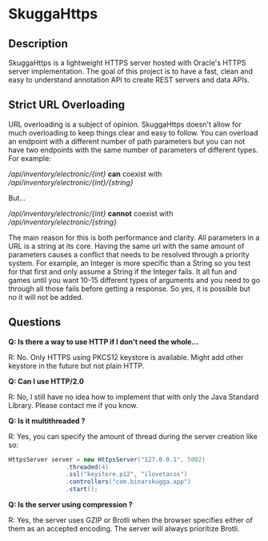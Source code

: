 # SkuggaHttps
## Description
SkuggaHttps is a lightweight HTTPS server hosted with Oracle's HTTPS server implementation. The goal of this project is to have a fast, clean and easy to understand annotation API to create REST servers and data APIs.

## Strict URL Overloading
URL overloading is a subject of opinion. SkuggaHttps doesn't allow for much overloading to keep things clear and easy to follow. You can overload an endpoint with a different number of path parameters but you can not have two endpoints with the same number of parameters of different types. For example:

*/api/inventory/electronic/{int}* **can** coexist with */api/inventory/electronic/{int}/{string}*

But...

*/api/inventory/electronic/{int}* **cannot** coexist with */api/inventory/electronic/{string}*

The main reason for this is both performance and clarity. All parameters in a URL is a string at its core. Having the same url with the same amount of parameters causes a conflict that needs to be resolved through a priority system. For example, an Integer is more specific than a String so you test for that first and only assume a String if the Integer fails. It all fun and games until you want 10-15 different types of arguments and you need to go through all those fails before getting a response. So yes, it is possible but no it will not be added.

## Questions
**Q: Is there a way to use HTTP if I don't need the whole...**

R: No. Only HTTPS using PKCS12 keystore is available. Might add other keystore in the future but not plain HTTP.

**Q: Can I use HTTP/2.0**

R: No, I still have no idea how to implement that with only the Java Standard Library. Please contact me if you know.

**Q: Is it multithreaded ?**

R: Yes, you can specify the amount of thread during the server creation like so:
```java
HttpsServer server = new HttpsServer("127.0.0.1", 5002)
				.threaded(4)
				.ssl("keystore.p12", "ilovetacos")
				.controllers("com.binarskugga.app")
				.start();
```

**Q: Is the server using compression ?**

R: Yes, the server uses GZIP or Brotli when the browser specifies either of them as an accepted encoding. The server will always prioritize Brotli.
